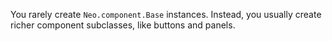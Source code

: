 You rarely create `Neo.component.Base` instances. Instead, you usually create
richer component subclasses, like buttons and panels.

